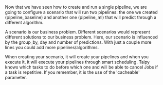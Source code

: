 Now that we have seen how to create and run a single pipeline, we are going to configure a scenario that will run two pipelines: the one we created (pipeline_baseline) and another one (pipeline_ml) that will predict through a different algorithm.

A scenario is our business problem. Different scenarios would represent different solutions to our business problem. Here, our scenario is influenced by the group_by, day and number of predictions. With just a couple more lines you could add more pipelines/algorithms.

When creating your scenario, it will create your pipelines and when you execute it, it will execute your pipelines through smart scheduling. Taipy knows which tasks to do before which one and will be able to cancel Jobs if a task is repetitive. If you remember, it is the use of the 'cacheable' parameter.